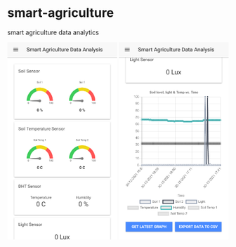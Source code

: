 # smart-agriculture
 smart agriculture data analytics
<!-- 
![alt text][logo]

[logo]: https://github.com/myruldeen/smart-agriculture/blob/master/images/1.PNG|width=100px "Image 1"   -->

<img src="https://github.com/myruldeen/smart-agriculture/blob/master/images/1.PNG" width="250" height="450">
<img src="https://github.com/myruldeen/smart-agriculture/blob/master/images/2.PNG" width="250" height="450">